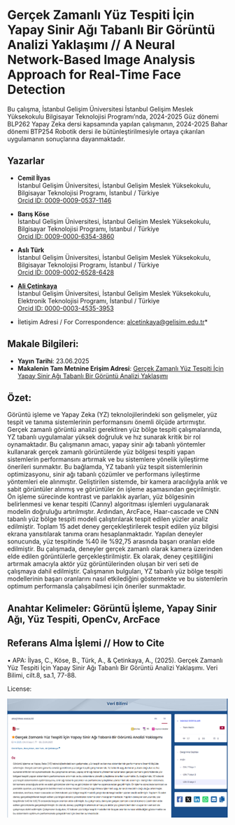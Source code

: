 # Gerçek Zamanlı Yüz Tespiti İçin Yapay Sinir Ağı Tabanlı Bir Görüntü Analizi Yaklaşımı // A Neural Network-Based Image Analysis Approach for Real-Time Face Detection

Bu çalışma, İstanbul Gelişim Üniversitesi İstanbul Gelişim Meslek Yüksekokulu Bilgisayar Teknolojisi Programı’nda, 2024-2025 Güz dönemi BLP262 Yapay Zeka dersi kapsamında yapılan çalışmanın, 2024-2025 Bahar dönemi BTP254 Robotik dersi ile bütünleştirilmesiyle ortaya çıkarılan uygulamanın sonuçlarına dayanmaktadır.

## Yazarlar

- **Cemil İlyas**    
  İstanbul Gelişim Üniversitesi, İstanbul Gelişim Meslek Yüksekokulu, Bilgisayar Teknolojisi Programı, İstanbul / Türkiye    
  [Orcid ID: 0009-0009-0537-1146](https://orcid.org/0009-0009-0537-1146)

- **Barış Köse**    
  İstanbul Gelişim Üniversitesi, İstanbul Gelişim Meslek Yüksekokulu, Bilgisayar Teknolojisi Programı, İstanbul / Türkiye     
  [Orcid ID: 0009-0000-6354-3860](https://orcid.org/0009-0000-6354-3860)

- **Aslı Türk**    
  İstanbul Gelişim Üniversitesi, İstanbul Gelişim Meslek Yüksekokulu, Bilgisayar Teknolojisi Programı, İstanbul / Türkiye    
  [Orcid ID: 0009-0002-6528-6428](https://orcid.org/0009-0002-6528-6428)

- [**Ali Çetinkaya**](https://scholar.google.com.tr/citations?user=XSEW-NcAAAAJ)    
  İstanbul Gelişim Üniversitesi, İstanbul Gelişim Meslek Yüksekokulu, Elektronik Teknolojisi Programı, İstanbul / Türkiye     
  [Orcid ID: 0000-0003-4535-3953](https://orcid.org/0000-0003-4535-3953)

* İletişim Adresi / For Correspondence: alcetinkaya@gelisim.edu.tr*

## Makale Bilgileri:
- **Yayın Tarihi**: 23.06.2025   
- **Makalenin Tam Metnine Erişim Adresi**: [Gerçek Zamanlı Yüz Tespiti İçin Yapay Sinir Ağı Tabanlı Bir Görüntü Analizi Yaklaşımı](https://dergipark.org.tr/tr/pub/veri/issue/92570/1663185)

## Özet:

Görüntü işleme ve Yapay Zeka (YZ) teknolojilerindeki son gelişmeler, yüz tespit ve tanıma sistemlerinin performansını önemli ölçüde artırmıştır. Gerçek zamanlı görüntü analizi gerektiren yüz bölge tespiti çalışmalarında, YZ tabanlı uygulamalar 
yüksek doğruluk ve hız sunarak kritik bir rol oynamaktadır. Bu çalışmanın amacı, yapay sinir ağı tabanlı yöntemler kullanarak gerçek zamanlı görüntülerde yüz bölgesi tespiti yapan sistemlerin performansını artırmak ve bu sistemlere yönelik iyileştirme önerileri sunmaktır. Bu bağlamda, YZ tabanlı yüz tespit sistemlerinin optimizasyonu, sinir ağı tabanlı çözümler ve performans iyileştirme yöntemleri ele alınmıştır. Geliştirilen sistemde, bir kamera aracılığıyla anlık ve sabit görüntüler alınmış ve görüntüler ön işleme aşamasından geçirilmiştir. Ön işleme sürecinde kontrast ve parlaklık ayarları, yüz bölgesinin belirlenmesi ve kenar tespiti (Canny) algoritması işlemleri uygulanarak modelin doğruluğu artırılmıştır. Ardından, ArcFace, Haar-cascade ve CNN tabanlı yüz bölge tespiti modeli çalıştırılarak tespit edilen yüzler analiz edilmiştir. Toplam 15 adet deney gerçekleştirilerek tespit edilen yüz bilgisi ekrana yansıtılarak tanıma oranı hesaplanmaktadır. 
Yapılan deneyler sonucunda, yüz tespitinde %40 ile %92,75 arasında başarı oranları elde edilmiştir. Bu çalışmada, deneyler gerçek zamanlı olarak kamera üzerinden elde edilen görüntülerle gerçekleştirilmiştir. Ek olarak, deney çeşitliliğini artırmak amacıyla aktör yüz görüntülerinden oluşan bir veri seti de çalışmaya dahil edilmiştir. Çalışmanın bulguları, YZ tabanlı yüz bölge tespiti modellerinin başarı oranlarını nasıl etkilediğini göstermekte ve bu sistemlerin optimum performansla çalışabilmesi için öneriler sunmaktadır.

## Anahtar Kelimeler: Görüntü İşleme, Yapay Sinir Ağı, Yüz Tespiti, OpenCv, ArcFace

## Referans Alma İşlemi // How to Cite

• APA: İlyas, C., Köse, B., Türk, A., & Çetinkaya, A., (2025). Gerçek Zamanlı Yüz Tespiti İçin Yapay Sinir Ağı Tabanlı Bir Görüntü Analizi Yaklaşımı. Veri Bilimi, cilt.8, sa.1, 77-88.

License:


![alternatif metin](https://github.com/acetinkaya/gercekzamanliyuztespiticinyapaysiniragitabanlibirgoruntuanaliziyaklasimi/blob/main/ysa1.png)
